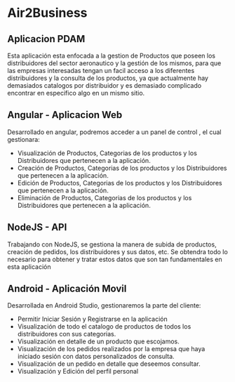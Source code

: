 # Air2Business

## Aplicacion PDAM

Esta aplicación esta enfocada a la gestion de Productos que poseen los distribuidores del sector aeronautico y la gestión de los mismos, para que las empresas interesadas tengan un facil acceso a los diferentes distribuidores y la consulta de los productos, ya que actualmente hay demasiados catalogos por distribuidor y es demasiado complicado encontrar en especifico algo en un mismo sitio.

## Angular - Aplicacion Web

Desarrollado en angular, podremos acceder a un panel de control , el cual gestionara:

- Visualización de Productos, Categorias de los productos y los Distribuidores que pertenecen a la aplicación.
- Creación de Productos, Categorias de los productos y los Distribuidores que pertenecen a la aplicación.
- Edición de Productos, Categorias de los productos y los Distribuidores que pertenecen a la aplicación.
- Eliminación de Productos, Categorias de los productos y los Distribuidores que pertenecen a la aplicación.

## NodeJS - API

Trabajando con NodeJS, se gestiona la manera de subida de productos, creación de pedidos, los distribuidores y sus datos, etc.
Se obtendra todo lo necesario para obtener y tratar estos datos que son tan fundamentales en esta aplicación

## Android - Aplicación Movil

Desarrollada en Android Studio, gestionaremos la parte del cliente:
- Permitir Iniciar Sesión y Registrarse en la aplicación
- Visualización de todo el catalogo de productos de todos los distribuidores con sus categorias.
- Visualización en detalle de un producto que escojamos.
- Visualización de los pedidos realizados por la empresa que haya iniciado sesión con datos personalizados de consulta.
- Visualización de un pedido en detalle que deseemos consultar.
- Visualización y Edición del perfil personal
